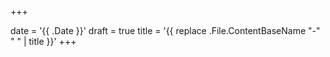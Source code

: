 +++

date = '{{ .Date }}'
draft = true
title = '{{ replace .File.ContentBaseName "-" " " | title }}'
+++
